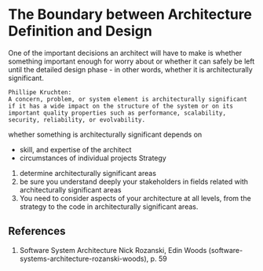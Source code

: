 
# The Boundary between Architecture Definition and Design

One of the important decisions an architect will have to make is whether something important enough for worry about or whether it can safely be left until the detailed design phase - in other words, whether it is architecturally significant.

```
Phillipe Kruchten:
A concern, problem, or system element is architecturally significant if it has a wide impact on the structure of the system or on its important quality properties such as performance, scalability, security, reliability, or evolvability.
```
whether something is architecturally significant depends on
- skill, and expertise of the architect
- circumstances of individual projects
Strategy
1. determine architecturally significant areas
2. be sure you  understand deeply your stakeholders in fields related with  architecturally significant areas
3. You need to consider aspects of your architecture at all levels, from the strategy to the code in architecturally significant areas.

## References
1. Software System Architecture Nick Rozanski,  Edin Woods (software-systems-architecture-rozanski-woods), p. 59